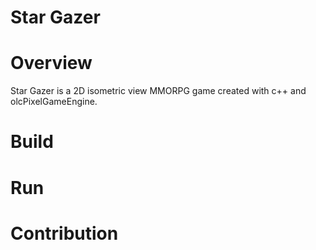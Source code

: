 # Star Gazer

# Overview
Star Gazer is a 2D isometric view MMORPG game created with c++ and olcPixelGameEngine.

# Build

# Run

# Contribution
